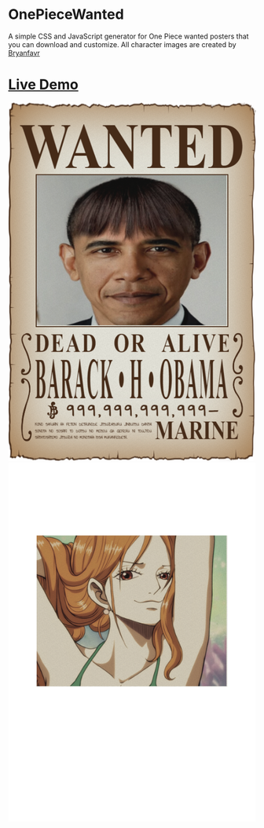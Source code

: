 # OnePieceWanted
A simple CSS and JavaScript generator for One Piece wanted posters that you can download and customize. All character images are created by [Bryanfavr](https://www.deviantart.com/bryanfavr)

# [Live Demo](https://danielkgm.github.io/OnePieceWanted/)

![example1](https://github.com/DanielKGM/OnePieceWanted/blob/main/assets/obama.png?raw=true)
![example2](https://github.com/DanielKGM/OnePieceWanted/blob/main/assets/example.png?raw=true)
